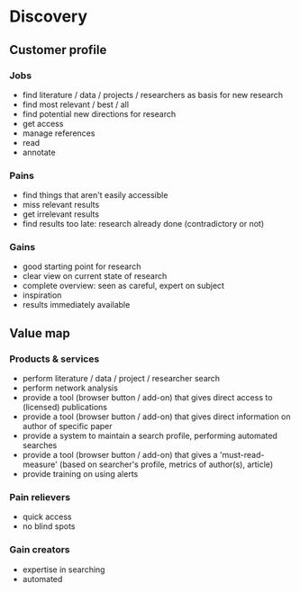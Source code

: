 # Discovery

## Customer profile

### Jobs

* find literature / data / projects / researchers as basis for new research
* find most relevant / best / all
* find potential new directions for research
* get access
* manage references
* read
* annotate

### Pains

* find things that aren't easily accessible
* miss relevant results
* get irrelevant results
* find results too late: research already done (contradictory or not)

### Gains

* good starting point for research
* clear view on current state of research
* complete overview: seen as careful, expert on subject
* inspiration
* results immediately available

## Value map

### Products & services

* perform literature / data / project / researcher search
* perform network analysis
* provide a tool (browser button / add-on) that gives direct access to (licensed) publications
* provide a tool (browser button / add-on) that gives direct information on author of specific paper
* provide a system to maintain a search profile, performing automated searches
* provide a tool (browser button / add-on) that gives a 'must-read-measure' (based on searcher's profile, metrics of author(s), article)
* provide training on using alerts

### Pain relievers

* quick access
* no blind spots

### Gain creators

* expertise in searching
* automated
